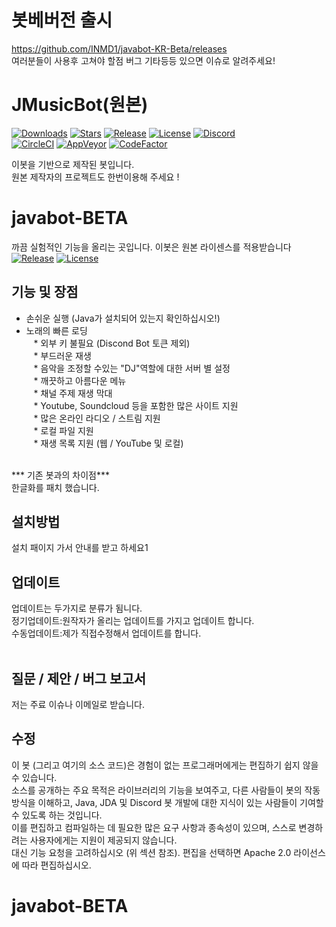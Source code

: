 # 봇베버전 출시
https://github.com/INMD1/javabot-KR-Beta/releases <br>
여러분들이 사용후 고쳐야 할점 버그 기타등등 있으면 이슈로 알려주세요!

# JMusicBot(원본)

[![Downloads](https://img.shields.io/github/downloads/jagrosh/MusicBot/total.svg)](https://github.com/jagrosh/MusicBot/releases/latest)
[![Stars](https://img.shields.io/github/stars/jagrosh/MusicBot.svg)](https://github.com/jagrosh/MusicBot/stargazers)
[![Release](https://img.shields.io/github/release/jagrosh/MusicBot.svg)](https://github.com/jagrosh/MusicBot/releases/latest)
[![License](https://img.shields.io/github/license/jagrosh/MusicBot.svg)](https://github.com/jagrosh/MusicBot/blob/master/LICENSE)
[![Discord](https://discordapp.com/api/guilds/147698382092238848/widget.png)](https://discord.gg/0p9LSGoRLu6Pet0k)<br>
[![CircleCI](https://img.shields.io/circleci/project/github/jagrosh/MusicBot/master.svg)](https://circleci.com/gh/jagrosh/MusicBot)
[![AppVeyor](https://ci.appveyor.com/api/projects/status/gdu6nyte5psj6xfk/branch/master?svg=true)](https://ci.appveyor.com/project/jagrosh/musicbot/branch/master)
[![CodeFactor](https://www.codefactor.io/repository/github/jagrosh/musicbot/badge)](https://www.codefactor.io/repository/github/jagrosh/musicbot)

이봇을 기반으로 제작된 봇입니다.<br>
원본 제작자의 프로젝트도 한번이용해 주세요 !<br>

# javabot-BETA
까끔 실험적인 기능을 올리는 곳입니다.
이봇은 원본 라이센스를 적용받습니다<br>
[![Release](https://img.shields.io/github/release/INMD1/javabot-KR-)](https://github.com/INMD1/javabot-KR-/releases)
[![License](https://img.shields.io/github/license/INMD1/javabot-KR-)](https://github.com/INMD1/javabot-KR-/blob/master/LICENSE)



## 기능 및 장점
   * 손쉬운 실행 (Java가 설치되어 있는지 확인하십시오!)<br>
   * 노래의 빠른 로딩<br>
   * 외부 키 불필요 (Discond Bot 토큰 제외)<br>
   * 부드러운 재생<br>
   * 음악을 조정할 수있는 "DJ"역할에 대한 서버 별 설정<br>
   * 깨끗하고 아름다운 메뉴<br>
   * 채널 주제 재생 막대<br>
   * Youtube, Soundcloud 등을 포함한 많은 사이트 지원<br>
   * 많은 온라인 라디오 / 스트림 지원<br>
   * 로컬 파일 지원<br>
   * 재생 목록 지원 (웹 / YouTube 및 로컬)<br><br>
   
   *** 기존 봇과의 차이점***<br>
   한글화를 패치 했습니다.<br>


## 설치방법
설치 패이지 가서 안내를 받고 하세요1

## 업데이트
업데이트는 두가지로 분류가 됨니다.<br>
정기업데이트:원작자가 올리는 업데이트를 가지고 업데이트 합니다.<br>
수동업데이트:제가 직접수정해서 업데이트를 합니다.<br><br>

## 질문 / 제안 / 버그 보고서
저는 주료 이슈나 이메일로 받습니다. 
## 수정
이 봇 (그리고 여기의 소스 코드)은 경험이 없는 프로그래머에게는 편집하기 쉽지 않을 수 있습니다. <br> 
소스를 공개하는 주요 목적은 라이브러리의 기능을 보여주고, 다른 사람들이 봇의 작동 방식을 이해하고, Java, JDA 및 Discord 봇 개발에 대한 지식이 있는 사람들이 기여할 수 있도록 하는 것입니다. <br> 
이를 편집하고 컴파일하는 데 필요한 많은 요구 사항과 종속성이 있으며, 스스로 변경하려는 사용자에게는 지원이 제공되지 않습니다. <br> 
대신 기능 요청을 고려하십시오 (위 섹션 참조). 편집을 선택하면 Apache 2.0 라이선스에 따라 편집하십시오.

# javabot-BETA
